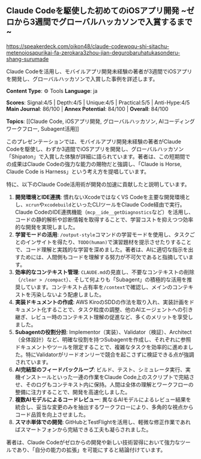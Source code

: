 ## Claude Codeを駆使した初めてのiOSアプリ開発 ~ゼロから3週間でグローバルハッカソンで入賞するまで~

https://speakerdeck.com/oikon48/claude-codewoqu-shi-sitachu-metenoiosapurikai-fa-zerokara3zhou-jian-degurobaruhatukasonderu-shang-surumade

Claude Codeを活用し、モバイルアプリ開発未経験の著者が3週間でiOSアプリを開発し、グローバルハッカソンで入賞した事例を詳述します。

**Content Type**: ⚙️ Tools
**Language**: ja

**Scores**: Signal:4/5 | Depth:4/5 | Unique:4/5 | Practical:5/5 | Anti-Hype:4/5
**Main Journal**: 86/100 | **Annex Potential**: 84/100 | **Overall**: 84/100

**Topics**: [[Claude Code, iOSアプリ開発, グローバルハッカソン, AIコーディングワークフロー, Subagent活用]]

このプレゼンテーションでは、モバイルアプリ開発未経験の著者がClaude Codeを駆使し、わずか3週間でiOSアプリを開発し、グローバルハッカソン「Shipaton」で入賞した体験が詳細に語られています。著者は、この短期間での成果はClaude Codeの強力な能力の賜物だと強調し、「Claude is Horse, Claude Code is Harness」という考え方を提唱しています。

特に、以下のClaude Code活用術が開発の加速に貢献したと説明しています。
1.  **開発環境とIDE連携**: 慣れないXcodeではなくVS Codeを主要な開発環境とし、`xcrun`や`xcodebuild`といったCLIツールをClaude Code経由で実行。Claude CodeのIDE連携機能（`mcp__ide__getDiagnostics`など）を活用し、コードの静的解析や診断情報を取得することで、学習コストを抑えつつ効率的な開発を実現しました。
2.  **学習モードの活用**: `/output-style`コマンドの学習モードを使用し、タスクごとのインサイトを得たり、`TODO(human)`で演習題材を提示させたりすることで、コード理解と実践的な学習を深めました。著者は、AIに適切な指示を出すためには、人間側もコードを理解する努力が不可欠であると指摘しています。
3.  **効率的なコンテキスト管理**: `CLAUDE.md`の見直し、不要なコンテキストの削除（`/clear > /compact`）、そして何よりも「Subagent」の積極的な活用を推奨しています。コンテキスト占有率を`/context`で確認し、メインのコンテキストを汚染しないよう配慮しました。
4.  **実装ドキュメントの作成**: AWS KiroのSDDの作法を取り入れ、実装計画をドキュメント化することで、タスク粒度の調整、他のAIエージェントへの引き継ぎ、レビュー時のコンテキスト理解の促進など、多くのメリットを享受しました。
5.  **Subagentの役割分担**: Implementor（実装）、Validator（検証）、Architect（全体設計）など、明確な役割を持つSubagentを作成し、それぞれに参照ドキュメントやツールを限定することで、複雑なタスクを効率的に進めました。特にValidatorがリードオンリーで競合を起こさずに検証できる点が強調されています。
6.  **AI完結型のフィードバックループ**: ビルド、テスト、シミュレータ実行、実機インストールといった一連の作業をClaude Code上のスクリプトで完結させ、そのログもコンテキスト内に保持。人間は全体の理解とワークフローの整備に注力することで、開発を高速化しました。
7.  **複数AIモデルによるコードレビュー**: 異なるAIモデルによるレビュー結果を統合し、妥当な変更のみを抽出するワークフローにより、多角的な視点からコード品質を向上させました。
8.  **スマホ単体での開発**: GitHubとTestFlightを活用し、軽微な修正作業であればスマートフォンから完結できる工夫も凝らされました。

著者は、Claude Codeがゼロからの開発や新しい技術習得において強力なツールであり、「自分の能力の拡張」を可能にすると結論付けています。